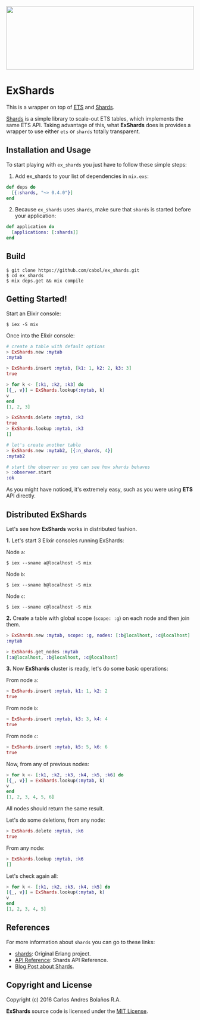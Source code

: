 <img src="http://38.media.tumblr.com/db32471b7c8870cbb0b2cc173af283bb/tumblr_inline_nm9x9u6u261rw7ney_540.gif" height="170" width="100%" />


# ExShards

This is a wrapper on top of [ETS](http://erlang.org/doc/man/ets.html) and [Shards](https://github.com/cabol/shards).

[Shards](https://github.com/cabol/shards) is a simple library to scale-out ETS tables, which implements the same ETS API.
Taking advantage of this, what **ExShards** does is provides a wrapper to use either `ets` or
`shards` totally transparent.


## Installation and Usage

To start playing with `ex_shards` you just have to follow these simple steps:

  1. Add ex_shards to your list of dependencies in `mix.exs`:

  ```elixir
  def deps do
    [{:shards, "~> 0.4.0"}]
  end
  ```

  2. Because `ex_shards` uses `shards`, make sure that `shards` is started before your application:

  ```elixir
  def application do
    [applications: [:shards]]
  end
  ```

## Build

    $ git clone https://github.com/cabol/ex_shards.git
    $ cd ex_shards
    $ mix deps.get && mix compile


## Getting Started!

Start an Elixir console:

    $ iex -S mix

Once into the Elixir console:

```elixir
# create a table with default options
> ExShards.new :mytab
:mytab

> ExShards.insert :mytab, [k1: 1, k2: 2, k3: 3]
true

> for k <- [:k1, :k2, :k3] do
[{_, v}] = ExShards.lookup(:mytab, k)
v
end
[1, 2, 3]

> ExShards.delete :mytab, :k3
true
> ExShards.lookup :mytab, :k3
[]

# let's create another table
> ExShards.new :mytab2, [{:n_shards, 4}]
:mytab2

# start the observer so you can see how shards behaves
> :observer.start
:ok
```

As you might have noticed, it's extremely easy, such as you were using **ETS** API directly.


## Distributed ExShards

Let's see how **ExShards** works in distributed fashion.

**1.** Let's start 3 Elixir consoles running ExShards:

Node `a`:

```
$ iex --sname a@localhost -S mix
```

Node `b`:

```
$ iex --sname b@localhost -S mix
```

Node `c`:

```
$ iex --sname c@localhost -S mix
```

**2.** Create a table with global scope (`scope: :g`) on each node and then join them.

```elixir
> ExShards.new :mytab, scope: :g, nodes: [:b@localhost, :c@localhost]
:mytab

> ExShards.get_nodes :mytab
[:a@localhost, :b@localhost, :c@localhost]
```

**3.** Now **ExShards** cluster is ready, let's do some basic operations:

From node `a`:

```elixir
> ExShards.insert :mytab, k1: 1, k2: 2
true
```

From node `b`:

```elixir
> ExShards.insert :mytab, k3: 3, k4: 4
true
```

From node `c`:

```elixir
> ExShards.insert :mytab, k5: 5, k6: 6
true
```

Now, from any of previous nodes:

```elixir
> for k <- [:k1, :k2, :k3, :k4, :k5, :k6] do
[{_, v}] = ExShards.lookup(:mytab, k)
v
end
[1, 2, 3, 4, 5, 6]
```

All nodes should return the same result.

Let's do some deletions, from any node:

```elixir
> ExShards.delete :mytab, :k6
true
```

From any node:

```elixir
> ExShards.lookup :mytab, :k6
[]
```

Let's check again all:

```elixir
> for k <- [:k1, :k2, :k3, :k4, :k5] do
[{_, v}] = ExShards.lookup(:mytab, k)
v
end
[1, 2, 3, 4, 5]
```


## References

For more information about `shards` you can go to these links:

 * [shards](https://github.com/cabol/shards): Original Erlang project.
 * [API Reference](http://cabol.github.io/shards): Shards API Reference.
 * [Blog Post about Shards](http://cabol.github.io/posts/2016/04/14/sharding-support-for-ets.html).


## Copyright and License

Copyright (c) 2016 Carlos Andres Bolaños R.A.

**ExShards** source code is licensed under the [MIT License](LICENSE.md).

